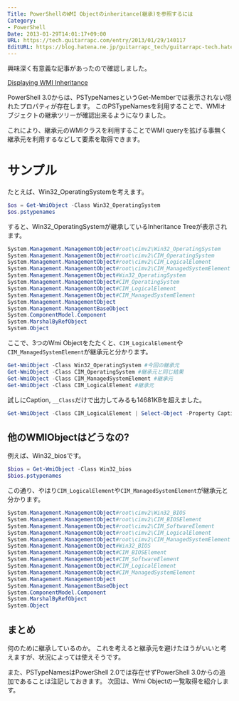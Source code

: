 ```yaml
---
Title: PowerShellのWMI Objectのinheritance(継承)を参照するには
Category:
- PowerShell
Date: 2013-01-29T14:01:17+09:00
URL: https://tech.guitarrapc.com/entry/2013/01/29/140117
EditURL: https://blog.hatena.ne.jp/guitarrapc_tech/guitarrapc-tech.hatenablog.com/atom/entry/6802418398340377113
---
```


<!--
Date: 2013-01-29T14:01:17+09:00
URL: https://tech.guitarrapc.com/entry/2013/01/29/140117
-->

興味深く有意義な記事があったので確認しました。

[Displaying WMI Inheritance](http://powershell.com/cs/blogs/tips/archive/2013/01/29/displaying-wmi-inheritance.aspx)

PowerShell 3.0からは、PSTypeNamesというGet-Memberでは表示されない隠れたプロパティが存在します。
このPSTypeNamesを利用することで、WMIオブジェクトの継承ツリーが確認出来るようになりました。

これにより、継承元のWMIクラスを利用することでWMI queryを拡げる事無く継承元を利用するなどして要素を取得できます。

# サンプル

たとえば、Win32_OperatingSystemを考えます。

```ps1
$os = Get-WmiObject -Class Win32_OperatingSystem
$os.pstypenames
```

すると、Win32_OperatingSystemが継承しているInheritance Treeが表示されます。

```ps1
System.Management.ManagementObject#root\cimv2\Win32_OperatingSystem
System.Management.ManagementObject#root\cimv2\CIM_OperatingSystem
System.Management.ManagementObject#root\cimv2\CIM_LogicalElement
System.Management.ManagementObject#root\cimv2\CIM_ManagedSystemElement
System.Management.ManagementObject#Win32_OperatingSystem
System.Management.ManagementObject#CIM_OperatingSystem
System.Management.ManagementObject#CIM_LogicalElement
System.Management.ManagementObject#CIM_ManagedSystemElement
System.Management.ManagementObject
System.Management.ManagementBaseObject
System.ComponentModel.Component
System.MarshalByRefObject
System.Object
```

ここで、3つのWmi Objectをたたくと、`CIM_LogicalElement`や`CIM_ManagedSystemElement`が継承元と分かります。

```ps1
Get-WmiObject -Class Win32_OperatingSystem #今回の継承元
Get-WmiObject -Class CIM_OperatingSystem #継承元と同じ結果
Get-WmiObject -Class CIM_ManagedSystemElement #継承元
Get-WmiObject -Class CIM_LogicalElement #継承元
```

試しにCaption, `__Class`だけで出力してみるも14681KBを超えました。

```ps1
Get-WmiObject -Class CIM_LogicalElement | Select-Object -Property Caption, __Class
```

## 他のWMIObjectはどうなの?

例えば、Win32_biosです。

```ps1
$bios = Get-WmiObject -Class Win32_bios
$bios.pstypenames
```

この通り、やはり`CIM_LogicalElement`や`CIM_ManagedSystemElement`が継承元と分かります。

```ps1
System.Management.ManagementObject#root\cimv2\Win32_BIOS
System.Management.ManagementObject#root\cimv2\CIM_BIOSElement
System.Management.ManagementObject#root\cimv2\CIM_SoftwareElement
System.Management.ManagementObject#root\cimv2\CIM_LogicalElement
System.Management.ManagementObject#root\cimv2\CIM_ManagedSystemElement
System.Management.ManagementObject#Win32_BIOS
System.Management.ManagementObject#CIM_BIOSElement
System.Management.ManagementObject#CIM_SoftwareElement
System.Management.ManagementObject#CIM_LogicalElement
System.Management.ManagementObject#CIM_ManagedSystemElement
System.Management.ManagementObject
System.Management.ManagementBaseObject
System.ComponentModel.Component
System.MarshalByRefObject
System.Object
```


## まとめ

何のために継承しているのか。
これを考えると継承元を避けたほうがいいと考えますが、状況によっては使えそうです。

また、PSTypeNamesはPowerShell 2.0では存在せずPowerShell 3.0からの追加であることは注記しておきます。
次回は、Wmi Objectの一覧取得を紹介します。
